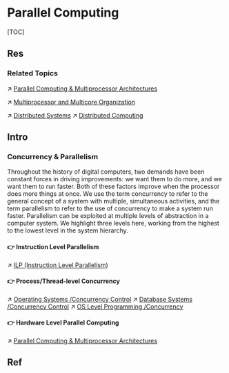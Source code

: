 # Parallel Computing

[TOC]



## Res
### Related Topics
↗ [Parallel Computing & Multiprocessor Architectures](../Computer%20Architecture/Computer%20Microarchitectures%20(Computer%20Organization)/Computer%20Processors/Multiprocessor%20and%20Multicore%20Organization/Parallel%20Computing%20&%20Multiprocessor%20Architectures.md)

↗ [Multiprocessor and Multicore Organization](../Computer%20Architecture/Computer%20Microarchitectures%20(Computer%20Organization)/Computer%20Processors/Multiprocessor%20and%20Multicore%20Organization/Multiprocessor%20and%20Multicore%20Organization.md)

↗ [Distributed Systems](../../../System%20Architecture%20Design/🌌%20Distributed%20Systems/Distributed%20Systems.md)
↗ [Distributed Computing](../../../System%20Architecture%20Design/🌌%20Distributed%20Systems/Distributed%20Computing/Distributed%20Computing.md)



## Intro
### Concurrency & Parallelism
Throughout the history of digital computers, two demands have been constant forces in driving improvements: we want them to do more, and we want them to run faster. Both of these factors improve when the processor does more things at once. We use the term concurrency to refer to the general concept of a system with multiple, simultaneous activities, and the term parallelism to refer to the use of concurrency to make a system run faster. Parallelism can be exploited at multiple levels of abstraction in a computer system. We highlight three levels here, working from the highest to the lowest level in the system hierarchy.

#### 👉 Instruction Level Parallelism
↗ [ILP (Instruction Level Parallelism)](../Computer%20Architecture/Instruction%20Set%20Architecture%20(ISA)/📌%20Instruction%20Basics/Instruction%20Execution/ILP%20(Instruction%20Level%20Parallelism)/ILP%20(Instruction%20Level%20Parallelism).md)

#### 👉 Process/Thread-level Concurrency
↗ [Operating Systems /Concurrency Control](../Operating%20System%20(Theory)/Processes%20Management%20(CPU%20+%20Main%20Memory%20Resource)/Concurrency%20Control/Concurrency%20Control.md)
↗ [Database Systems /Concurrency Control](../../🍕%20Database%20System/⚜️%20Database%20System%20Design/📌%20DBMS%20Design/Physical%20Database%20Design/Transaction%20Management/Concurrency%20Control/Concurrency%20Control.md)
↗ [OS Level Programming /Concurrency](../../🥷🏼%20Operating%20System%20(Engineering)/📟%20OS%20Level%20Programming%20&%20System%20Level%20Library/🧱%20OS%20Level%20Programming%20with%20C%20&%20CPP/Process%20Management/Concurrency.md)

#### 👉 Hardware Level Parallel Computing
↗ [Parallel Computing & Multiprocessor Architectures](../Computer%20Architecture/Computer%20Microarchitectures%20(Computer%20Organization)/Computer%20Processors/Multiprocessor%20and%20Multicore%20Organization/Parallel%20Computing%20&%20Multiprocessor%20Architectures.md)



## Ref

